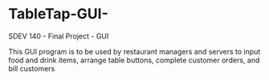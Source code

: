 # TableTap-GUI-
SDEV 140 - Final Project - GUI 

This GUI program is to be used by restaurant managers and servers to input food and drink items, arrange table buttons, complete customer orders, and bill customers
